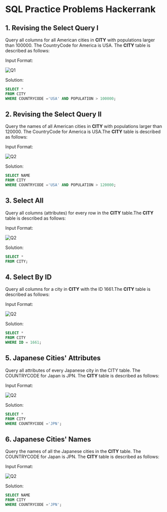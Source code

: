 # SQL Practice Problems Hackerrank

## 1. Revising the Select Query I

Query all columns for all American cities in **CITY** with populations larger than 100000. The CountryCode for America is USA. The **CITY** table is described as follows: 

Input Format:

![Q1](https://s3.amazonaws.com/hr-challenge-images/8137/1449729804-f21d187d0f-CITY.jpg)

Solution:
```SQL
SELECT *
FROM CITY
WHERE COUNTRYCODE ='USA' AND POPULATION > 100000;
```

## 2. Revising the Select Query II

Query the names of all American cities in **CITY** with populations larger than 120000. The CountryCode for America is USA.The **CITY** table is described as follows: 

Input Format:

![Q2](https://s3.amazonaws.com/hr-challenge-images/8137/1449729804-f21d187d0f-CITY.jpg)

Solution:
```SQL
SELECT NAME
FROM CITY
WHERE COUNTRYCODE ='USA' AND POPULATION > 120000;
```

## 3. Select All

Query all columns (attributes) for every row in the **CITY** table.The **CITY** table is described as follows: 

Input Format:

![Q2](https://s3.amazonaws.com/hr-challenge-images/8137/1449729804-f21d187d0f-CITY.jpg)

Solution:
```SQL
SELECT *
FROM CITY;

```

## 4. Select By ID

Query all columns for a city in **CITY** with the ID 1661.The **CITY** table is described as follows: 

Input Format:

![Q2](https://s3.amazonaws.com/hr-challenge-images/8137/1449729804-f21d187d0f-CITY.jpg)

Solution:
```SQL
SELECT *
FROM CITY
WHERE ID = 1661;
```

## 5. Japanese Cities' Attributes

Query all attributes of every Japanese city in the CITY table. The COUNTRYCODE for Japan is JPN. The **CITY** table is described as follows: 

Input Format:

![Q2](https://s3.amazonaws.com/hr-challenge-images/8137/1449729804-f21d187d0f-CITY.jpg)

Solution:
```SQL
SELECT *
FROM CITY
WHERE COUNTRYCODE ='JPN';
```

## 6. Japanese Cities' Names

Query the names of all the Japanese cities in the **CITY** table. The COUNTRYCODE for Japan is JPN. The **CITY** table is described as follows: 

Input Format:

![Q2](https://s3.amazonaws.com/hr-challenge-images/8137/1449729804-f21d187d0f-CITY.jpg)

Solution:
```SQL
SELECT NAME
FROM CITY
WHERE COUNTRYCODE ='JPN';
```


